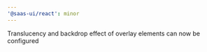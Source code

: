 ```yaml
---
'@saas-ui/react': minor
---
```


Translucency and backdrop effect of overlay elements can now be configured
